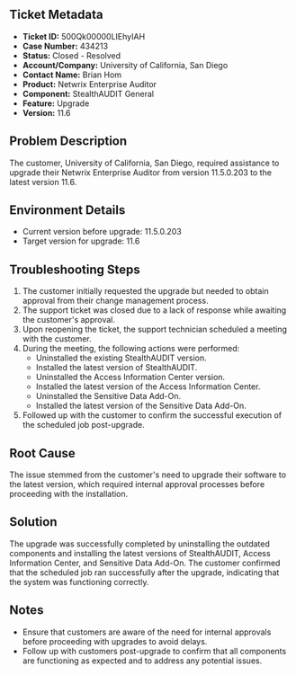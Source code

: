 ## Ticket Metadata
- **Ticket ID:** 500Qk00000LIEhyIAH
- **Case Number:** 434213
- **Status:** Closed - Resolved
- **Account/Company:** University of California, San Diego
- **Contact Name:** Brian Hom
- **Product:** Netwrix Enterprise Auditor
- **Component:** StealthAUDIT General
- **Feature:** Upgrade
- **Version:** 11.6

## Problem Description
The customer, University of California, San Diego, required assistance to upgrade their Netwrix Enterprise Auditor from version 11.5.0.203 to the latest version 11.6.

## Environment Details
- Current version before upgrade: 11.5.0.203
- Target version for upgrade: 11.6

## Troubleshooting Steps
1. The customer initially requested the upgrade but needed to obtain approval from their change management process.
2. The support ticket was closed due to a lack of response while awaiting the customer's approval.
3. Upon reopening the ticket, the support technician scheduled a meeting with the customer.
4. During the meeting, the following actions were performed:
   - Uninstalled the existing StealthAUDIT version.
   - Installed the latest version of StealthAUDIT.
   - Uninstalled the Access Information Center version.
   - Installed the latest version of the Access Information Center.
   - Uninstalled the Sensitive Data Add-On.
   - Installed the latest version of the Sensitive Data Add-On.
5. Followed up with the customer to confirm the successful execution of the scheduled job post-upgrade.

## Root Cause
The issue stemmed from the customer's need to upgrade their software to the latest version, which required internal approval processes before proceeding with the installation.

## Solution
The upgrade was successfully completed by uninstalling the outdated components and installing the latest versions of StealthAUDIT, Access Information Center, and Sensitive Data Add-On. The customer confirmed that the scheduled job ran successfully after the upgrade, indicating that the system was functioning correctly.

## Notes
- Ensure that customers are aware of the need for internal approvals before proceeding with upgrades to avoid delays.
- Follow up with customers post-upgrade to confirm that all components are functioning as expected and to address any potential issues.